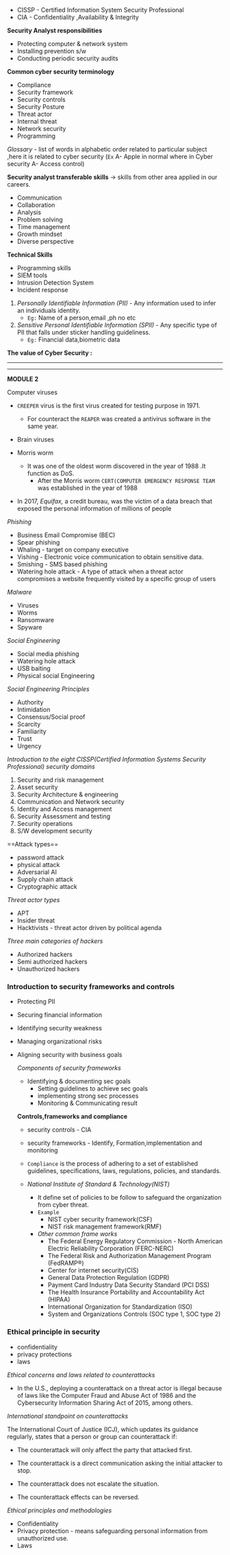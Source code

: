 - CISSP - Certified Information System Security Professional
- CIA - Confidentiality ,Availability & Integrity

**Security Analyst responsibilities**
- Protecting computer & network system
- Installing prevention s/w
- Conducting periodic security audits

**Common cyber security terminology**
- Compliance 
- Security framework
- Security controls
- Security Posture
- Threat actor
- Internal threat
- Network security
- Programming 

*Glossary* - list of words in alphabetic order related to particular subject ,here it is related to cyber security (`Ex` A- Apple in normal where in Cyber security A- Access control)

**Security analyst transferable skills** -> skills from other area applied in our careers.

- Communication
- Collaboration
- Analysis
- Problem solving
- Time management
- Growth mindset 
- Diverse perspective

**Technical Skills**

- Programming skills
- SIEM tools
- Intrusion Detection System
- Incident response

1.  *Personally Identifiable Information (PII)* - Any information used to infer an individuals identity.
	- `Eg:` Name of a person,email ,ph no etc
2. *Sensitive Personal Identifiable Information (SPII)* - Any specific type of PII that falls under sticker handling guideliness.
	- `Eg:` Financial data,biometric data

**The value of Cyber Security :**

---
---
**MODULE 2**

Computer viruses

- `CREEPER` virus is the first virus created for testing purpose in 1971.
	- For counteract the `REAPER` was created a antivirus software in the same year.

- Brain viruses
- Morris worm 
	- It was one of the oldest worm discovered in the year of 1988 .It function as DoS.
		- After the Morris worm `CERT(COMPUTER EMERGENCY RESPONSE TEAM`  was established in the year of 1988

- In 2017, *Equifax,* a credit bureau, was the victim of a data breach that exposed the personal information of millions of people

*Phishing*
- Business Email Compromise (BEC)
- Spear phishing
- Whaling - target on company executive
- Vishing - Electronic voice communication to obtain sensitive data.
- Smishing - SMS based phishing
- Watering hole attack - A type of attack when a threat actor compromises a website frequently visited by a specific group of users

*Malware*
- Viruses
- Worms
- Ransomware
- Spyware

*Social Engineering*
- Social media phishing
- Watering hole attack
- USB baiting
- Physical social Engineering

*Social Engineering Principles*
- Authority
- Intimidation
- Consensus/Social proof
- Scarcity
- Familiarity 
- Trust 
- Urgency

*Introduction to the eight CISSP(Certified Information Systems Security Professional) security domains*

1. Security and risk management  
2. Asset security
3. Security Architecture & engineering
4. Communication and Network security
5. Identity and Access management
6. Security Assessment and testing
7. Security operations
8. S/W development security


==Attack types==
- password attack
- physical attack
- Adversarial AI
- Supply chain attack
- Cryptographic attack

*Threat actor types*
- APT
- Insider threat
- Hacktivists - threat actor driven by political agenda

*Three main categories of hackers*
- Authorized hackers 
- Semi authorized hackers
- Unauthorized hackers


### Introduction to security frameworks and controls
- Protecting PII
- Securing financial information
- Identifying security weakness
- Managing organizational risks
- Aligning security with business goals

	*Components of security frameworks*
	- Identifying & documenting sec goals
	  - Setting guidelines to achieve sec goals
	  - implementing strong  sec processes
	  - Monitoring & Communicating result

	**Controls,frameworks and compliance**
	- security controls - CIA
	-  security frameworks - Identify, Formation,implementation and monitoring 
	- `Compliance` is the process of adhering to a set of established guidelines, specifications, laws, regulations, policies, and standards.


	- *National Institute of Standard & Technology(NIST)*
		- It define set of policies to be follow to safeguard the organization from cyber threat.
		- `Example` 
			- NIST cyber security framework(CSF)
			- NIST risk management framework(RMF)
		- *Other common frame works*
			- The Federal Energy Regulatory Commission - North American Electric Reliability Corporation (FERC-NERC)
			- The Federal Risk and Authorization Management Program (FedRAMP®)
			- Center for internet security(CIS)
			- General Data Protection Regulation (GDPR)
			- Payment Card Industry Data Security Standard (PCI DSS)
			- The Health Insurance Portability and Accountability Act (HIPAA)
			- International Organization for Standardization (ISO)
			- System and Organizations Controls (SOC type 1, SOC type 2)

### Ethical principle in security
- confidentiality
- privacy protections
- laws

*Ethical concerns and laws related to counterattacks*
- In the U.S., deploying a counterattack on a threat actor is illegal because of laws like the Computer Fraud and Abuse Act of 1986 and the Cybersecurity Information Sharing Act of 2015, among others.

*International standpoint on counterattacks*

The International Court of Justice (ICJ), which updates its guidance regularly, states that a person or group can counterattack if: 

- The counterattack will only affect the party that attacked first.
    
- The counterattack is a direct communication asking the initial attacker to stop.
    
- The counterattack does not escalate the situation.
    
- The counterattack effects can be reversed.

*Ethical principles and methodologies*

- Confidentiality
- Privacy protection - means safeguarding personal information from unauthorized use.
- Laws


